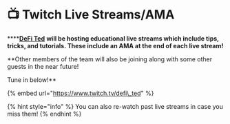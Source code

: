# 📺 Twitch Live Streams/AMA

\*\*\*\*[**DeFi Ted**](https://twitter.com/DeFi_Ted) **will be hosting educational live streams which include tips, tricks, and tutorials. These include an AMA at the end of each live stream!** 

**Other members of the team will also be joining along with some other guests in the near future!  
  
Tune in below!**

{% embed url="https://www.twitch.tv/defi\_ted" %}

{% hint style="info" %}
You can also re-watch past live streams in case you miss them!
{% endhint %}

